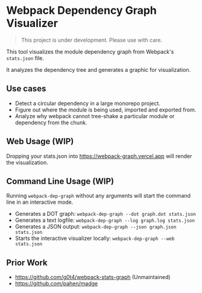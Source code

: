 # Webpack Dependency Graph Visualizer

> This project is under development. Please use with care.

This tool visualizes the module dependency graph from Webpack's `stats.json` file.

It analyzes the dependency tree and generates a graphic for visualization.

## Use cases

- Detect a circular dependency in a large monorepo project.
- Figure out where the module is being used, imported and exported from.
- Analyze why webpack cannot tree-shake a particular module or dependency from the chunk.

## Web Usage (WIP)

Dropping your stats.json into https://webpack-graph.vercel.app will render the visualization.

## Command Line Usage (WIP)

Running `webpack-dep-graph` without any arguments will start the command line in an interactive mode.

- Generates a DOT graph: `webpack-dep-graph --dot graph.dot stats.json`
- Generates a text logfile: `webpack-dep-graph --log graph.log stats.json`
- Generates a JSON output: `webpack-dep-graph --json graph.json stats.json`
- Starts the interactive visualizer locally: `webpack-dep-graph --web stats.json`

## Prior Work

- https://github.com/g0t4/webpack-stats-graph (Unmaintained)
- https://github.com/pahen/madge

